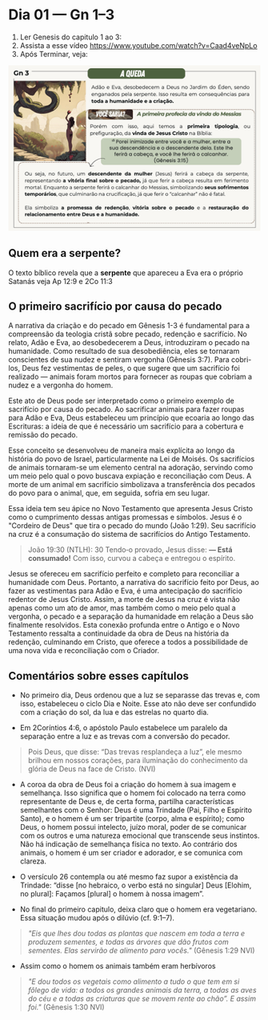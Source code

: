 # Dia 01 — Gn 1–3

1. Ler Genesis do capitulo 1 ao 3:
2. Assista a esse vídeo https://www.youtube.com/watch?v=Caad4veNpLo
3. Após Terminar, veja:

![9732.png](../../images/9732.png)


## Quem era a serpente?

O texto bíblico revela que a **serpente** que apareceu a Eva era o próprio Satanás veja Ap 12:9 e 2Co 11:3

## O primeiro sacrifício por causa do pecado

A narrativa da criação e do pecado em Gênesis 1-3 é fundamental para a compreensão da teologia cristã sobre pecado, redenção e sacrifício. No relato, Adão e Eva, ao desobedecerem a Deus, introduziram o pecado na humanidade. Como resultado de sua desobediência, eles se tornaram conscientes de sua nudez e sentiram vergonha (Gênesis 3:7). Para cobri-los, Deus fez vestimentas de peles, o que sugere que um sacrifício foi realizado — animais foram mortos para fornecer as roupas que cobriam a nudez e a vergonha do homem.

Este ato de Deus pode ser interpretado como o primeiro exemplo de sacrifício por causa do pecado. Ao sacrificar animais para fazer roupas para Adão e Eva, Deus estabeleceu um princípio que ecoaria ao longo das Escrituras: a ideia de que é necessário um sacrifício para a cobertura e remissão do pecado.

Esse conceito se desenvolveu de maneira mais explícita ao longo da história do povo de Israel, particularmente na Lei de Moisés. Os sacrifícios de animais tornaram-se um elemento central na adoração, servindo como um meio pelo qual o povo buscava expiação e reconciliação com Deus. A morte de um animal em sacrifício simbolizava a transferência dos pecados do povo para o animal, que, em seguida, sofria em seu lugar.

Essa ideia tem seu ápice no Novo Testamento que apresenta Jesus Cristo como o cumprimento dessas antigas promessas e símbolos. Jesus é o "Cordeiro de Deus" que tira o pecado do mundo (João 1:29). Seu sacrifício na cruz é a consumação do sistema de sacrifícios do Antigo Testamento.

> João 19:30 (NTLH): 30 Tendo‑o provado, Jesus disse: **― Está consumado!** Com isso, curvou a cabeça e entregou o espírito.

Jesus se ofereceu em sacrifício perfeito e completo para reconciliar a humanidade com Deus. Portanto, a narrativa do sacrifício feito por Deus, ao fazer as vestimentas para Adão e Eva, é uma antecipação do sacrifício redentor de Jesus Cristo. Assim, a morte de Jesus na cruz é vista não apenas como um ato de amor, mas também como o meio pelo qual a vergonha, o pecado e a separação da humanidade em relação a Deus são finalmente resolvidos. Esta conexão profunda entre o Antigo e o Novo Testamento ressalta a continuidade da obra de Deus na história da redenção, culminando em Cristo, que oferece a todos a possibilidade de uma nova vida e reconciliação com o Criador.

## Comentários sobre esses capítulos

- No primeiro dia, Deus ordenou que a luz se separasse das trevas e, com isso, estabeleceu o ciclo Dia e Noite. Esse ato não deve ser confundido com a criação do sol, da lua e das estrelas no quarto dia.


- Em 2Coríntios 4:6, o apóstolo Paulo estabelece um paralelo da separação entre a luz e as trevas com a conversão do pecador.

> Pois Deus, que disse: “Das trevas resplandeça a luz”, ele mesmo brilhou em nossos corações, para iluminação do conhecimento da glória de Deus na face de Cristo. (NVI)

- A coroa da obra de Deus foi a criação do homem à sua imagem e semelhança. Isso significa que o homem foi colocado na terra como representante de Deus e, de certa forma, partilha características semelhantes com o Senhor: Deus é uma Trindade (Pai, Filho e Espírito Santo), e o homem é um ser tripartite (corpo, alma e espírito); como Deus, o homem possui intelecto, juízo moral, poder de se comunicar com os outros e uma natureza emocional que transcende seus instintos. Não há indicação de semelhança física no texto. Ao contrário dos animais, o homem é um ser criador e adorador, e se comunica com clareza.


- O versículo 26 contempla ou até mesmo faz supor a existência da Trindade: “disse [no hebraico, o verbo está no singular] Deus [Elohim, no plural]: Façamos [plural] o homem à nossa imagem”.
  
- No final do primeiro capitulo, deixa claro que o homem era vegetariano. Essa situação mudou após o dilúvio (cf. 9:1–7).

> *"Eis que lhes dou todas as plantas que nascem em toda a terra e produzem sementes, e todas as árvores que dão frutos com sementes. Elas servirão de alimento para vocês."* (Gênesis 1:29 NVI)

- Assim como o homem os animais também eram herbívoros

> *"E dou todos os vegetais como alimento a tudo o que tem em si fôlego de vida: a todos os grandes animais da terra, a todas as aves do céu e a todas as criaturas que se movem rente ao chão”. E assim foi."* (Gênesis 1:30 NVI)

